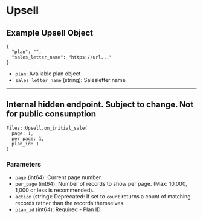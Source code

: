 # Upsell

## Example Upsell Object

```
{
  "plan": "",
  "sales_letter_name": "https://url..."
}
```

* `plan`: Available plan object
* `sales_letter_name` (string): Salesletter name


---

## Internal hidden endpoint.  Subject to change.  Not for public consumption

```
Files::Upsell.on_initial_sale(
  page: 1, 
  per_page: 1, 
  plan_id: 1
)
```

### Parameters

* `page` (int64): Current page number.
* `per_page` (int64): Number of records to show per page.  (Max: 10,000, 1,000 or less is recommended).
* `action` (string): Deprecated: If set to `count` returns a count of matching records rather than the records themselves.
* `plan_id` (int64): Required - Plan ID.
